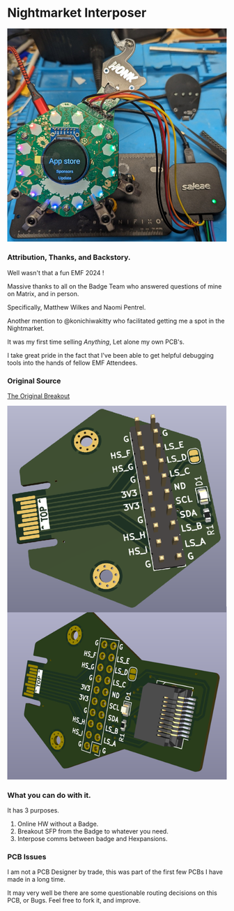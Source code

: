 # Nightmarket Interposer

![alt text](./OnDesk.jpg "A Photo of my Debugging Setup. A Tildagon, on an Omnifixo Steel Plate, and a Saleaea connected to the interposer, with a Honk badge connected.")


### Attribution, Thanks, and Backstory. 

Well wasn't that a fun EMF 2024 !

Massive thanks to all on the Badge Team who answered questions of mine on Matrix, and in person. 

Specifically, Matthew Wilkes and Naomi Pentrel.

Another mention to @konichiwakitty who facilitated getting me a spot in the Nightmarket. 

It was my first time selling *Anything*, Let alone my own PCB's. 

I take great pride in the fact that I've been able to get helpful debugging tools into the hands of fellow EMF Attendees. 

### Original Source 

[The Original Breakout](https://github.com/emfcamp/badge-2024-hardware/tree/main/hexpansion)

![alt text](./Render.png "The OG Tilagon Breakout, with mine beneath it.")

### What you can do with it.

It has 3 purposes. 

1) Online HW without a Badge. 
2) Breakout SFP from the Badge to whatever you need. 
3) Interpose comms between badge and Hexpansions. 

### PCB Issues

I am not a PCB Designer by trade, this was part of the first few PCBs I have made in a long time. 

It may very well be there are some questionable routing decisions on this PCB, or Bugs. Feel free to fork it, and improve.

